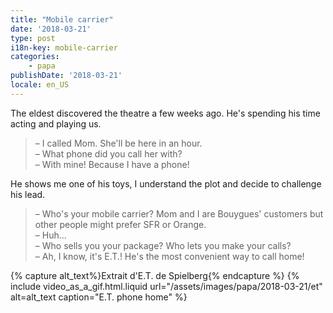 ```yaml
---
title: "Mobile carrier"
date: '2018-03-21'
type: post
i18n-key: mobile-carrier
categories:
    - papa
publishDate: '2018-03-21'
locale: en_US
---
```


The eldest discovered the theatre a few weeks ago. He's spending his time acting and playing us.

<!-- more -->

> – I called Mom. She'll be here in an hour.  
> – What phone did you call her with?  
> – With mine! Because I have a phone!

He shows me one of his toys, I understand the plot and decide to challenge his lead.

> – Who's your mobile carrier? Mom and I are Bouygues' customers but other people might prefer SFR or Orange.  
> – Huh…  
> – Who sells you your package? Who lets you make your calls?  
> – Ah, I know, it's E.T.! He's the most convenient way to call home!

{% capture alt_text%}Extrait d'E.T. de Spielberg{% endcapture %}
{% include video_as_a_gif.html.liquid
url="/assets/images/papa/2018-03-21/et"
alt=alt_text
caption="E.T. phone home"
%}
